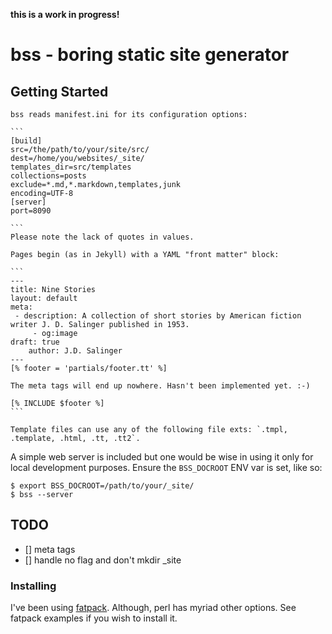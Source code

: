 **this is a work in progress!**

# bss - boring static site generator

## Getting Started

	bss reads manifest.ini for its configuration options:

	```
	[build]
	src=/the/path/to/your/site/src/
	dest=/home/you/websites/_site/
	templates_dir=src/templates
	collections=posts
	exclude=*.md,*.markdown,templates,junk
	encoding=UTF-8
	[server]
	port=8090

	```
	Please note the lack of quotes in values.

	Pages begin (as in Jekyll) with a YAML "front matter" block:  

	```
	---
	title: Nine Stories
	layout: default 
	meta:
	 - description: A collection of short stories by American fiction writer J. D. Salinger published in 1953. 
         - og:image
	draft: true
        author: J.D. Salinger 
	---
	[% footer = 'partials/footer.tt' %]

	The meta tags will end up nowhere. Hasn't been implemented yet. :-)

	[% INCLUDE $footer %]
	```

	Template files can use any of the following file exts: `.tmpl, .template, .html, .tt, .tt2`.

A simple web server is included but one would be wise in using it only for local development purposes.
Ensure the `BSS_DOCROOT` ENV var is set, like so:

```
$ export BSS_DOCROOT=/path/to/your/_site/ 
$ bss --server
```

## TODO
- [] meta tags
- [] handle no flag and don't mkdir _site 

### Installing

I've been using [fatpack](https://metacpan.org/pod/distribution/App-FatPacker/bin/fatpack). Although, perl has myriad other options. 
See fatpack examples if you wish to install it.
